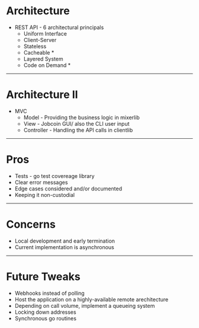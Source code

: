 # Architecture

- REST API - 6 architectural principals
  - Uniform Interface
  - Client-Server
  - Stateless
  - Cacheable *
  - Layered System
  - Code on Demand *

---

# Architecture II
- MVC
  - Model - Providing the business logic in mixerlib
  - View - Jobcoin GUI/ also the CLI user input 
  - Controller - Handling the API calls in clientlib

---

# Pros
- Tests - go test covereage library
- Clear error messages
- Edge cases considered and/or documented
- Keeping it non-custodial

---

# Concerns
- Local development and early termination
- Current implementation is asynchronous

--- 

# Future Tweaks
- Webhooks instead of polling
- Host the application on a highly-available remote arechitecture 
- Depending on call volume, implement a queueing system
- Locking down addresses
- Synchronous go routines



